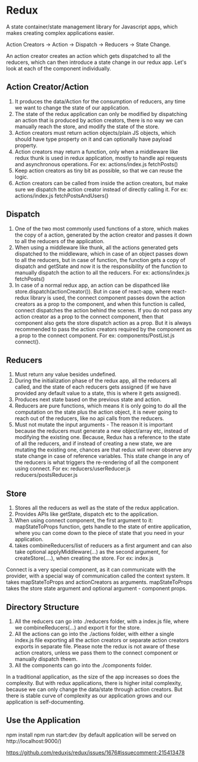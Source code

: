 # Redux 
A state container/state management library for Javascript apps, which makes creating complex applications easier.

Action Creators -> Action -> Dispatch -> Reducers -> State Change.

An action creator creates an action which gets dispatched to all the reducers, which can then introduce a state change in our redux app. Let's look at each of the component individually.

Action Creator/Action
---------------------
1. It produces the data/Action for the consumption of reducers, any time we want to change the state of our application.
2. The state of the redux application can only be modified by dispatching an action that is produced by action creators, there is no way we can manually reach the store, and modify the state of the store.
3. Action creators must return action objects/plain JS objects, which should have type property on it and can optionally have payload property.
4. Action creators may return a function, only when a middleware like redux thunk is used in redux application, mostly to handle api requests and asynchronous operations.  For ex: actions/index.js fetchPosts()
5. Keep action creators as tiny bit as possible, so that we can reuse the logic.
6. Action creators can be called from inside the action creators, but make sure we dispatch the action creator instead of directly calling it. For ex: actions/index.js fetchPostsAndUsers()

Dispatch 
---------
1. One of the two most commonly used functions of a store, which makes the copy of a action, generated by the action creator and passes it down to all the reducers of the application.
2. When using a middleware like thunk, all the actions generated gets dispatched to the middleware, which in case of an object passes down to all the reducers, but in case of function, the function gets a copy of dispatch and getState and now it is the responsibility of the function to manually dispatch the action to all the reducers.
 For ex: actions/index.js fetchPosts()
3. In case of a normal redux app, an action can be dispathced like store.dispatch(actionCreator()). But in case of react-app, where react-redux library is used, the connect component passes down the action creators as a prop to the component, and when this function is called, connect dispatches the action behind the scenes. If you do not pass any action creator as a prop to the connect component, then that component also gets the store dispatch action as a prop. But it is always recommended to pass the action creators required by the component as a prop to the connect component.
 For ex: components/PostList.js connect().

Reducers
---------
1. Must return any value besides undefined.
2. During the initialization phase of the redux app, all the reducers all called, and the state of each reducers gets assigned (if we have provided any default value to a state, this is where it gets assigned).
3. Produces next state based on the previous state and action. 
4. Reducers are pure functions, which means it is only going to do all the computation on the state plus the action object, it is never going to reach out of the reducers, like no api calls from the reducers.
5. Must not mutate the input arguments - The reason it is important because the reducers must generate a new object/array etc, instead of modifying the existing one. Because, Redux has a reference to the state of all the reducers, and if instead of creating a new state, we are mutating the existing one, chances are that redux will never observe any state change in case of reference variables. This state change in any of the reducers is what triggers the re-rendering of all the component using connect. 
 For ex: reducers/userReducer.js reducers/postsReducer.js  
 
Store
------
1. Stores all the reducers as well as the state of the redux application.
2. Provides APIs like getState, dispatch etc to the application.
3. When using connect component, the first argument to it: mapStateToProps function, gets handle to the state of entire application, where you can come down to the piece of state that you need in your application.
4. takes combineReducers/list of reducers as a first argument and can also take optional applyMiddleware(...) as the second argument, for createStore(....), when creating the store.
For ex: index.js

Connect is a very special component, as it can communicate with the provider, with a special way of communication called the context system. It takes mapStateToProps and actionCreators as arguments. mapStateToProps takes the store state argument and optional argument - component props.

Directory Structure
--------------------
1. All the reducers can go into ./reducers folder, with a index.js file, where we combineReducers(...) and export it for the store.
2. All the actions can go into the ./actions folder, with either a single index.js file exporting all the action creators or separate action creators exports in separate file. Please note the redux is not aware of these action creators, unless we pass them to the connect component or manually dispatch theem.
3. All the components can go into the ./components folder.

In a traditional application, as the size of the app increases so does the complexity. But with redux applications, there is higher inital complexity, because we can only change the data/state through action creators. But there is stable curve of complexity as our application grows and our application is self-documenting.

Use the Application
-------------------
npm install
npm run start:dev (by default application will be served on http://localhost:9000/)

https://github.com/reduxjs/redux/issues/1676#issuecomment-215413478
